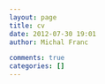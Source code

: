 ```yaml
---
layout: page
title: cv
date: 2012-07-30 19:01
author: Michal Franc

comments: true
categories: []
---
```


